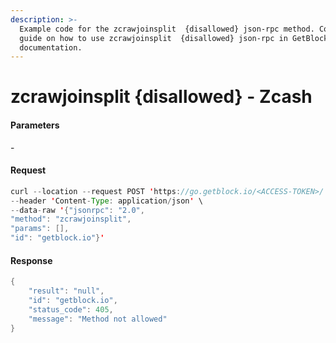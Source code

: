 ```yaml
---
description: >-
  Example code for the zcrawjoinsplit  {disallowed} json-rpc method. Сomplete
  guide on how to use zcrawjoinsplit  {disallowed} json-rpc in GetBlock.io Web3
  documentation.
---
```


# zcrawjoinsplit {disallowed} - Zcash

#### Parameters

\-

#### Request

```java
curl --location --request POST 'https://go.getblock.io/<ACCESS-TOKEN>/' \
--header 'Content-Type: application/json' \
--data-raw '{"jsonrpc": "2.0",
"method": "zcrawjoinsplit",
"params": [],
"id": "getblock.io"}'
```

#### Response

```java
{
    "result": "null",
    "id": "getblock.io",
    "status_code": 405,
    "message": "Method not allowed"
}
```
